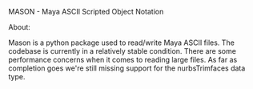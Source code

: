 MASON - Maya ASCII Scripted Object Notation

About:

Mason is a python package used to read/write Maya ASCII files.
The codebase is currently in a relatively stable condition.
There are some performance concerns when it comes to reading large files.
As far as completion goes we're still missing support for the nurbsTrimfaces data type.
